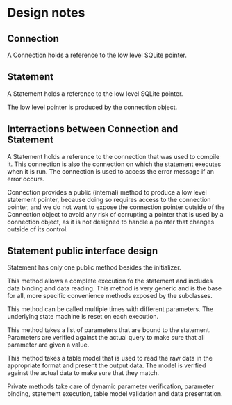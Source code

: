 # Design notes

## Connection

A Connection holds a reference to the low level SQLite pointer.

## Statement

A Statement holds a reference to the low level SQLite pointer.

The low level pointer is produced by the connection object.

## Interractions between Connection and Statement

A Statement holds a reference to the connection that was used to compile it.
This connection is also the connection on which the statement executes when it is run.
The connection is used to access the error message if an error occurs.

Connection provides a public (internal) method to produce a low level statement pointer, because doing so requires access to the connection pointer,
and we do not want to expose the connection pointer outside of the Connection object to avoid any risk of corrupting
a pointer that is used by a connection object, as it is not designed to handle a pointer that changes outside of its control.

## Statement public interface design

Statement has only one public method besides the initializer.

This method allows a complete execution fo the statement and includes data binding
and data reading. This method is very generic and is the base for all, more specific
convenience methods exposed by the subclasses.

This method can be called multiple times with different parameters.
The underlying state machine is reset on each execution.

This method takes a list of parameters that are bound to the statement.
Parameters are verified against the actual query to make sure that all parameter are given a value.

This method takes a table model that is used to read the raw data in the appropriate format and present the output data.
The model is verified against the actual data to make sure that they match.

Private methods take care of dynamic parameter verification, parameter binding, statement execution, table model validation and data presentation.